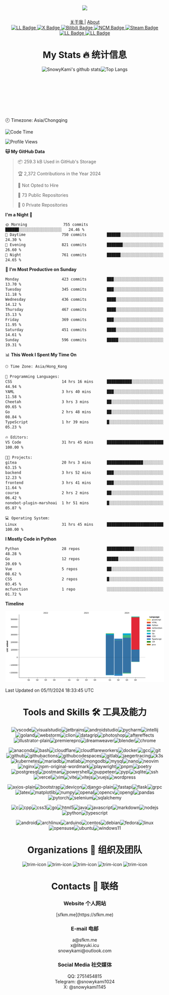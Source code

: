 <div id="header" align="center">
  <h1><img src="https://readme-typing-svg.herokuapp.com?font=&pause=1000&color=445d69&random=false&width=435&lines=Hi%2C+This+is+SnowyKami" height="75px"/></h1>
<a href="https://sfkm.me/about" target="_blank">关于我 </a>|
<a href="https://sfkm.me/en/about" target="_blank"> About</a>  
<div id="badges">
    <a href="https://sfkm.me/" target="_blank">
      <img src="https://img.shields.io/badge/sfkm.me-blue?style=for-the-badge&logoColor=white" alt="LL Badge"/>
    </a>
    <a href="https://x.com/snowykami1145" target="_blank">
      <img src="https://img.shields.io/badge/X-blue?style=for-the-badge&logo=x&logoColor=white" alt="X Badge"/>
    </a>
    <a href="https://space.bilibili.com/233938750" target="_blank">
      <img src="https://img.shields.io/badge/Bilibili-pink?style=for-the-badge&logo=bilibili&logoColor=black" alt="Bilibili Badge"/>
    </a>
    <a href="https://music.163.com/#/artist?id=46413018" target="_blank">
      <img src="https://img.shields.io/badge/NCM-red?style=for-the-badge&logo=neteasecloudmusic&logoColor=black" alt="NCM Badge"/>
    </a>
    <a href="https://steamcommunity.com/id/sfkm" target="_blank">
      <img src="https://img.shields.io/badge/Steam-black?style=for-the-badge&logo=steam&logoColor=white" alt="Steam Badge"/>
    </a>
    <a href="https://lab.liteyuki.icu/?author=1" target="_blank">
      <img src="https://img.shields.io/badge/LiteyukiLab-blue?style=for-the-badge&logoColor=white" alt="LL Badge"/>
    </a>
    <a href="https://gitee.com/snowykami" target="_blank">
      <img src="https://img.shields.io/badge/Gitee-blue?style=for-the-badge&logo=gitee&logoColor=white" alt="LL Badge"/>
    </a>
    
  </div>
</div>

<div id="header" align="center">
  <h1>My Stats 🔥 统计信息</h1>
</div>

<div style="display: flex; align-items: stretch; justify-content: center;">
  <img src="https://gs.sfkm.me/api?username=snowykami&theme=liteyuki_gradient&show_icons=true&include_all_commits=true" alt="SnowyKami's github stats" height="160px" />
  <img src="https://gs.sfkm.me/api/top-langs/?username=snowykami&layout=compact&theme=liteyuki_gradient&hide_border=true" alt="Top Langs" height="160px" />
</div>
🕗 Timezone: Asia/Chongqing

<!--START_SECTION:waka-->
![Code Time](http://img.shields.io/badge/Code%20Time-605%20hrs%208%20mins-blue)

![Profile Views](http://img.shields.io/badge/Profile%20Views-26-blue)

**🐱 My GitHub Data** 

> 📦 259.3 kB Used in GitHub's Storage 
 > 
> 🏆 2,372 Contributions in the Year 2024
 > 
> 🚫 Not Opted to Hire
 > 
> 📜 73 Public Repositories 
 > 
> 🔑 0 Private Repositories 
 > 
**I'm a Night 🦉** 

```text
🌞 Morning                755 commits         ██████░░░░░░░░░░░░░░░░░░░   24.46 % 
🌆 Daytime                750 commits         ██████░░░░░░░░░░░░░░░░░░░   24.30 % 
🌃 Evening                821 commits         ███████░░░░░░░░░░░░░░░░░░   26.60 % 
🌙 Night                  761 commits         ██████░░░░░░░░░░░░░░░░░░░   24.65 % 
```
📅 **I'm Most Productive on Sunday** 

```text
Monday                   423 commits         ███░░░░░░░░░░░░░░░░░░░░░░   13.70 % 
Tuesday                  345 commits         ███░░░░░░░░░░░░░░░░░░░░░░   11.18 % 
Wednesday                436 commits         ████░░░░░░░░░░░░░░░░░░░░░   14.12 % 
Thursday                 467 commits         ████░░░░░░░░░░░░░░░░░░░░░   15.13 % 
Friday                   369 commits         ███░░░░░░░░░░░░░░░░░░░░░░   11.95 % 
Saturday                 451 commits         ████░░░░░░░░░░░░░░░░░░░░░   14.61 % 
Sunday                   596 commits         █████░░░░░░░░░░░░░░░░░░░░   19.31 % 
```


📊 **This Week I Spent My Time On** 

```text
🕑︎ Time Zone: Asia/Hong_Kong

💬 Programming Languages: 
CSS                      14 hrs 16 mins      ███████████░░░░░░░░░░░░░░   44.94 % 
YAML                     3 hrs 40 mins       ███░░░░░░░░░░░░░░░░░░░░░░   11.58 % 
Cheetah                  3 hrs 3 mins        ██░░░░░░░░░░░░░░░░░░░░░░░   09.65 % 
Go                       2 hrs 48 mins       ██░░░░░░░░░░░░░░░░░░░░░░░   08.84 % 
TypeScript               1 hr 39 mins        █░░░░░░░░░░░░░░░░░░░░░░░░   05.23 % 

🔥 Editors: 
VS Code                  31 hrs 45 mins      █████████████████████████   100.00 % 

🐱‍💻 Projects: 
gitea                    20 hrs 3 mins       ████████████████░░░░░░░░░   63.15 % 
backend                  3 hrs 52 mins       ███░░░░░░░░░░░░░░░░░░░░░░   12.23 % 
frontend                 3 hrs 41 mins       ███░░░░░░░░░░░░░░░░░░░░░░   11.64 % 
course                   2 hrs 2 mins        ██░░░░░░░░░░░░░░░░░░░░░░░   06.42 % 
nonebot-plugin-marshoai  1 hr 51 mins        █░░░░░░░░░░░░░░░░░░░░░░░░   05.87 % 

💻 Operating System: 
Linux                    31 hrs 45 mins      █████████████████████████   100.00 % 
```

**I Mostly Code in Python** 

```text
Python                   28 repos            ████████████░░░░░░░░░░░░░   48.28 % 
Go                       12 repos            █████░░░░░░░░░░░░░░░░░░░░   20.69 % 
Vue                      5 repos             ██░░░░░░░░░░░░░░░░░░░░░░░   08.62 % 
CSS                      2 repos             █░░░░░░░░░░░░░░░░░░░░░░░░   03.45 % 
mcfunction               1 repo              ░░░░░░░░░░░░░░░░░░░░░░░░░   01.72 % 
```



**Timeline**

![Lines of Code chart](https://raw.githubusercontent.com/snowykami/snowykami/main/assets/bar_graph.png)


 Last Updated on 05/11/2024 18:33:45 UTC
<!--END_SECTION:waka-->

[//]: # ()

<div id="header" align="center">
  <h1>Tools and Skills 🛠️ 工具及能力</h1>
</div>

<!--START_SECTION:tools-->
<p align='center'><img src='https://cdn.jsdelivr.net/gh/devicons/devicon/icons/vscode/vscode-original.svg' alt='vscode' width='40px' height='40px' /><img src='https://cdn.jsdelivr.net/gh/devicons/devicon/icons/visualstudio/visualstudio-original.svg' alt='visualstudio' width='40px' height='40px' /><img src='https://cdn.jsdelivr.net/gh/devicons/devicon/icons/jetbrains/jetbrains-original.svg' alt='jetbrains' width='40px' height='40px' /><img src='https://cdn.jsdelivr.net/gh/devicons/devicon/icons/androidstudio/androidstudio-original.svg' alt='androidstudio' width='40px' height='40px' /><img src='https://cdn.jsdelivr.net/gh/devicons/devicon/icons/pycharm/pycharm-original.svg' alt='pycharm' width='40px' height='40px' /><img src='https://cdn.jsdelivr.net/gh/devicons/devicon/icons/intellij/intellij-original.svg' alt='intellij' width='40px' height='40px' /><img src='https://cdn.jsdelivr.net/gh/devicons/devicon/icons/goland/goland-original.svg' alt='goland' width='40px' height='40px' /><img src='https://cdn.jsdelivr.net/gh/devicons/devicon/icons/webstorm/webstorm-original.svg' alt='webstorm' width='40px' height='40px' /><img src='https://cdn.jsdelivr.net/gh/devicons/devicon/icons/clion/clion-original.svg' alt='clion' width='40px' height='40px' /><img src='https://cdn.jsdelivr.net/gh/devicons/devicon/icons/datagrip/datagrip-original.svg' alt='datagrip' width='40px' height='40px' /><img src='https://cdn.jsdelivr.net/gh/devicons/devicon/icons/photoshop/photoshop-original.svg' alt='photoshop' width='40px' height='40px' /><img src='https://cdn.jsdelivr.net/gh/devicons/devicon/icons/aftereffects/aftereffects-original.svg' alt='aftereffects' width='40px' height='40px' /><img src='https://cdn.jsdelivr.net/gh/devicons/devicon/icons/illustrator/illustrator-plain.svg' alt='illustrator-plain' width='40px' height='40px' /><img src='https://cdn.jsdelivr.net/gh/devicons/devicon/icons/premierepro/premierepro-original.svg' alt='premierepro' width='40px' height='40px' /><img src='https://cdn.jsdelivr.net/gh/devicons/devicon/icons/dreamweaver/dreamweaver-original.svg' alt='dreamweaver' width='40px' height='40px' /><img src='https://cdn.jsdelivr.net/gh/devicons/devicon/icons/blender/blender-original.svg' alt='blender' width='40px' height='40px' /><img src='https://cdn.jsdelivr.net/gh/devicons/devicon/icons/chrome/chrome-original.svg' alt='chrome' width='40px' height='40px' /></p>

<p align='center'><img src='https://cdn.jsdelivr.net/gh/devicons/devicon/icons/anaconda/anaconda-original.svg' alt='anaconda' width='40px' height='40px' /><img src='https://cdn.jsdelivr.net/gh/devicons/devicon/icons/bash/bash-original.svg' alt='bash' width='40px' height='40px' /><img src='https://cdn.jsdelivr.net/gh/devicons/devicon/icons/cloudflare/cloudflare-original.svg' alt='cloudflare' width='40px' height='40px' /><img src='https://cdn.jsdelivr.net/gh/devicons/devicon/icons/cloudflareworkers/cloudflareworkers-original.svg' alt='cloudflareworkers' width='40px' height='40px' /><img src='https://cdn.jsdelivr.net/gh/devicons/devicon/icons/docker/docker-original.svg' alt='docker' width='40px' height='40px' /><img src='https://cdn.jsdelivr.net/gh/devicons/devicon/icons/gcc/gcc-original.svg' alt='gcc' width='40px' height='40px' /><img src='https://cdn.jsdelivr.net/gh/devicons/devicon/icons/git/git-original.svg' alt='git' width='40px' height='40px' /><img src='https://cdn.jsdelivr.net/gh/devicons/devicon/icons/github/github-original.svg' alt='github' width='40px' height='40px' /><img src='https://cdn.jsdelivr.net/gh/devicons/devicon/icons/githubactions/githubactions-original.svg' alt='githubactions' width='40px' height='40px' /><img src='https://cdn.jsdelivr.net/gh/devicons/devicon/icons/githubcodespaces/githubcodespaces-original.svg' alt='githubcodespaces' width='40px' height='40px' /><img src='https://cdn.jsdelivr.net/gh/devicons/devicon/icons/gitlab/gitlab-original.svg' alt='gitlab' width='40px' height='40px' /><img src='https://cdn.jsdelivr.net/gh/devicons/devicon/icons/jaegertracing/jaegertracing-original.svg' alt='jaegertracing' width='40px' height='40px' /><img src='https://cdn.jsdelivr.net/gh/devicons/devicon/icons/k3s/k3s-original.svg' alt='k3s' width='40px' height='40px' /><img src='https://cdn.jsdelivr.net/gh/devicons/devicon/icons/kubernetes/kubernetes-original.svg' alt='kubernetes' width='40px' height='40px' /><img src='https://cdn.jsdelivr.net/gh/devicons/devicon/icons/mariadb/mariadb-original.svg' alt='mariadb' width='40px' height='40px' /><img src='https://cdn.jsdelivr.net/gh/devicons/devicon/icons/matlab/matlab-original.svg' alt='matlab' width='40px' height='40px' /><img src='https://cdn.jsdelivr.net/gh/devicons/devicon/icons/mongodb/mongodb-original.svg' alt='mongodb' width='40px' height='40px' /><img src='https://cdn.jsdelivr.net/gh/devicons/devicon/icons/mysql/mysql-original.svg' alt='mysql' width='40px' height='40px' /><img src='https://cdn.jsdelivr.net/gh/devicons/devicon/icons/nano/nano-original.svg' alt='nano' width='40px' height='40px' /><img src='https://cdn.jsdelivr.net/gh/devicons/devicon/icons/neovim/neovim-original.svg' alt='neovim' width='40px' height='40px' /><img src='https://cdn.jsdelivr.net/gh/devicons/devicon/icons/nginx/nginx-original.svg' alt='nginx' width='40px' height='40px' /><img src='https://cdn.jsdelivr.net/gh/devicons/devicon/icons/npm/npm-original-wordmark.svg' alt='npm-original-wordmark' width='40px' height='40px' /><img src='https://cdn.jsdelivr.net/gh/devicons/devicon/icons/playwright/playwright-original.svg' alt='playwright' width='40px' height='40px' /><img src='https://cdn.jsdelivr.net/gh/devicons/devicon/icons/pnpm/pnpm-original.svg' alt='pnpm' width='40px' height='40px' /><img src='https://cdn.jsdelivr.net/gh/devicons/devicon/icons/poetry/poetry-original.svg' alt='poetry' width='40px' height='40px' /><img src='https://cdn.jsdelivr.net/gh/devicons/devicon/icons/postgresql/postgresql-original.svg' alt='postgresql' width='40px' height='40px' /><img src='https://cdn.jsdelivr.net/gh/devicons/devicon/icons/postman/postman-original.svg' alt='postman' width='40px' height='40px' /><img src='https://cdn.jsdelivr.net/gh/devicons/devicon/icons/powershell/powershell-original.svg' alt='powershell' width='40px' height='40px' /><img src='https://cdn.jsdelivr.net/gh/devicons/devicon/icons/puppeteer/puppeteer-original.svg' alt='puppeteer' width='40px' height='40px' /><img src='https://cdn.jsdelivr.net/gh/devicons/devicon/icons/pypi/pypi-original.svg' alt='pypi' width='40px' height='40px' /><img src='https://cdn.jsdelivr.net/gh/devicons/devicon/icons/sqlite/sqlite-original.svg' alt='sqlite' width='40px' height='40px' /><img src='https://cdn.jsdelivr.net/gh/devicons/devicon/icons/ssh/ssh-original.svg' alt='ssh' width='40px' height='40px' /><img src='https://cdn.jsdelivr.net/gh/devicons/devicon/icons/vercel/vercel-original.svg' alt='vercel' width='40px' height='40px' /><img src='https://cdn.jsdelivr.net/gh/devicons/devicon/icons/vim/vim-original.svg' alt='vim' width='40px' height='40px' /><img src='https://cdn.jsdelivr.net/gh/devicons/devicon/icons/vite/vite-original.svg' alt='vite' width='40px' height='40px' /><img src='https://cdn.jsdelivr.net/gh/devicons/devicon/icons/vitejs/vitejs-original.svg' alt='vitejs' width='40px' height='40px' /><img src='https://cdn.jsdelivr.net/gh/devicons/devicon/icons/vuejs/vuejs-original.svg' alt='vuejs' width='40px' height='40px' /><img src='https://cdn.jsdelivr.net/gh/devicons/devicon/icons/wordpress/wordpress-original.svg' alt='wordpress' width='40px' height='40px' /></p>

<p align='center'><img src='https://cdn.jsdelivr.net/gh/devicons/devicon/icons/axios/axios-plain.svg' alt='axios-plain' width='40px' height='40px' /><img src='https://cdn.jsdelivr.net/gh/devicons/devicon/icons/bootstrap/bootstrap-original.svg' alt='bootstrap' width='40px' height='40px' /><img src='https://cdn.jsdelivr.net/gh/devicons/devicon/icons/devicon/devicon-original.svg' alt='devicon' width='40px' height='40px' /><img src='https://cdn.jsdelivr.net/gh/devicons/devicon/icons/django/django-plain.svg' alt='django-plain' width='40px' height='40px' /><img src='https://cdn.jsdelivr.net/gh/devicons/devicon/icons/fastapi/fastapi-original.svg' alt='fastapi' width='40px' height='40px' /><img src='https://cdn.jsdelivr.net/gh/devicons/devicon/icons/flask/flask-original.svg' alt='flask' width='40px' height='40px' /><img src='https://cdn.jsdelivr.net/gh/devicons/devicon/icons/grpc/grpc-original.svg' alt='grpc' width='40px' height='40px' /><img src='https://cdn.jsdelivr.net/gh/devicons/devicon/icons/latex/latex-original.svg' alt='latex' width='40px' height='40px' /><img src='https://cdn.jsdelivr.net/gh/devicons/devicon/icons/matplotlib/matplotlib-original.svg' alt='matplotlib' width='40px' height='40px' /><img src='https://cdn.jsdelivr.net/gh/devicons/devicon/icons/numpy/numpy-original.svg' alt='numpy' width='40px' height='40px' /><img src='https://cdn.jsdelivr.net/gh/devicons/devicon/icons/openal/openal-original.svg' alt='openal' width='40px' height='40px' /><img src='https://cdn.jsdelivr.net/gh/devicons/devicon/icons/opencv/opencv-original.svg' alt='opencv' width='40px' height='40px' /><img src='https://cdn.jsdelivr.net/gh/devicons/devicon/icons/opengl/opengl-original.svg' alt='opengl' width='40px' height='40px' /><img src='https://cdn.jsdelivr.net/gh/devicons/devicon/icons/pandas/pandas-original.svg' alt='pandas' width='40px' height='40px' /><img src='https://cdn.jsdelivr.net/gh/devicons/devicon/icons/pytorch/pytorch-original.svg' alt='pytorch' width='40px' height='40px' /><img src='https://cdn.jsdelivr.net/gh/devicons/devicon/icons/selenium/selenium-original.svg' alt='selenium' width='40px' height='40px' /><img src='https://cdn.jsdelivr.net/gh/devicons/devicon/icons/sqlalchemy/sqlalchemy-original.svg' alt='sqlalchemy' width='40px' height='40px' /></p>

<p align='center'><img src='https://cdn.jsdelivr.net/gh/devicons/devicon/icons/c/c-original.svg' alt='c' width='40px' height='40px' /><img src='https://cdn.jsdelivr.net/gh/devicons/devicon/icons/cpp/cpp-original.svg' alt='cpp' width='40px' height='40px' /><img src='https://cdn.jsdelivr.net/gh/devicons/devicon/icons/css3/css3-original.svg' alt='css3' width='40px' height='40px' /><img src='https://cdn.jsdelivr.net/gh/devicons/devicon/icons/go/go-original.svg' alt='go' width='40px' height='40px' /><img src='https://cdn.jsdelivr.net/gh/devicons/devicon/icons/html5/html5-original.svg' alt='html5' width='40px' height='40px' /><img src='https://cdn.jsdelivr.net/gh/devicons/devicon/icons/java/java-original.svg' alt='java' width='40px' height='40px' /><img src='https://cdn.jsdelivr.net/gh/devicons/devicon/icons/javascript/javascript-original.svg' alt='javascript' width='40px' height='40px' /><img src='https://cdn.jsdelivr.net/gh/devicons/devicon/icons/markdown/markdown-original.svg' alt='markdown' width='40px' height='40px' /><img src='https://cdn.jsdelivr.net/gh/devicons/devicon/icons/nodejs/nodejs-original.svg' alt='nodejs' width='40px' height='40px' /><img src='https://cdn.jsdelivr.net/gh/devicons/devicon/icons/python/python-original.svg' alt='python' width='40px' height='40px' /><img src='https://cdn.jsdelivr.net/gh/devicons/devicon/icons/typescript/typescript-original.svg' alt='typescript' width='40px' height='40px' /></p>

<p align='center'><img src='https://cdn.jsdelivr.net/gh/devicons/devicon/icons/android/android-original.svg' alt='android' width='40px' height='40px' /><img src='https://cdn.jsdelivr.net/gh/devicons/devicon/icons/archlinux/archlinux-original.svg' alt='archlinux' width='40px' height='40px' /><img src='https://cdn.jsdelivr.net/gh/devicons/devicon/icons/arduino/arduino-original.svg' alt='arduino' width='40px' height='40px' /><img src='https://cdn.jsdelivr.net/gh/devicons/devicon/icons/centos/centos-original.svg' alt='centos' width='40px' height='40px' /><img src='https://cdn.jsdelivr.net/gh/devicons/devicon/icons/debian/debian-original.svg' alt='debian' width='40px' height='40px' /><img src='https://cdn.jsdelivr.net/gh/devicons/devicon/icons/fedora/fedora-original.svg' alt='fedora' width='40px' height='40px' /><img src='https://cdn.jsdelivr.net/gh/devicons/devicon/icons/linux/linux-original.svg' alt='linux' width='40px' height='40px' /><img src='https://cdn.jsdelivr.net/gh/devicons/devicon/icons/opensuse/opensuse-original.svg' alt='opensuse' width='40px' height='40px' /><img src='https://cdn.jsdelivr.net/gh/devicons/devicon/icons/ubuntu/ubuntu-original.svg' alt='ubuntu' width='40px' height='40px' /><img src='https://cdn.jsdelivr.net/gh/devicons/devicon/icons/windows11/windows11-original.svg' alt='windows11' width='40px' height='40px' /></p>

<!--END_SECTION:tools-->


[//]: # ()

<div id="header" align="center">
    <h1>Organizations 🏢 组织及团队</h1>
</div>
<div class="org" align="center">
        <img src="https://avatars.githubusercontent.com/u/157652070?s=200&v=4" alt="trim-icon"  width="60px">
        <img src="https://avatars.githubusercontent.com/u/122889621?s=200&v=4" alt="trim-icon" width="60px">
        <img src="https://cdn.liteyuki.icu/static/sfs/logo_without_text.png" alt="trim-icon" width="60px">
        <img src="https://gitlab.redrock.team/uploads/-/system/appearance/header_logo/1/Redrock.png" alt="trim-icon" width="60px">
        <img src="https://cdn.liteyuki.icu/static/lmtr/logo_without_text.png" alt="trim-icon" width="60px">
</div>

<div id="header" align="center">
    <h1>Contacts 📨 联络</h1>
    <h3>Website 个人网站</h3>
    [sfkm.me](https://sfkm.me)<br>
    <h3>E-mail 电邮</h3>
    a@sfkm.me<br>
    x@liteyuki.icu<br> 
    snowykami@outlook.com<br>
    <h3>Social Media 社交媒体</h3>
    QQ: 2751454815<br>
    Telegram: @snowykami1024<br>
    X: @snowykami1145<br>
</div>


